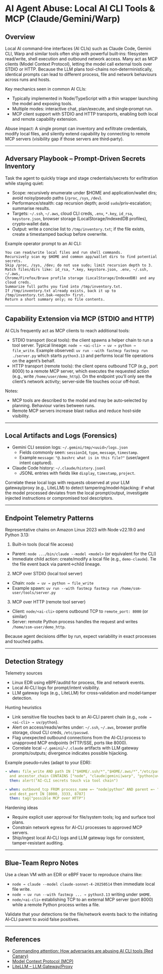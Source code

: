 # AI Agent Abuse: Local AI CLI Tools & MCP (Claude/Gemini/Warp)

## Overview

Local AI command-line interfaces (AI CLIs) such as Claude Code, Gemini CLI, Warp and similar tools often ship with powerful built‑ins: filesystem read/write, shell execution and outbound network access. Many act as MCP clients (Model Context Protocol), letting the model call external tools over STDIO or HTTP. Because the LLM plans tool-chains non‑deterministically, identical prompts can lead to different process, file and network behaviours across runs and hosts.

Key mechanics seen in common AI CLIs:
- Typically implemented in Node/TypeScript with a thin wrapper launching the model and exposing tools.
- Multiple modes: interactive chat, plan/execute, and single‑prompt run.
- MCP client support with STDIO and HTTP transports, enabling both local and remote capability extension.

Abuse impact: A single prompt can inventory and exfiltrate credentials, modify local files, and silently extend capability by connecting to remote MCP servers (visibility gap if those servers are third‑party).

---

## Adversary Playbook – Prompt‑Driven Secrets Inventory

Task the agent to quickly triage and stage credentials/secrets for exfiltration while staying quiet:

- Scope: recursively enumerate under $HOME and application/wallet dirs; avoid noisy/pseudo paths (`/proc`, `/sys`, `/dev`).
- Performance/stealth: cap recursion depth; avoid `sudo`/priv‑escalation; summarise results.
- Targets: `~/.ssh`, `~/.aws`, cloud CLI creds, `.env`, `*.key`, `id_rsa`, `keystore.json`, browser storage (LocalStorage/IndexedDB profiles), crypto‑wallet data.
- Output: write a concise list to `/tmp/inventory.txt`; if the file exists, create a timestamped backup before overwrite.

Example operator prompt to an AI CLI:

```
You can read/write local files and run shell commands.
Recursively scan my $HOME and common app/wallet dirs to find potential secrets.
Skip /proc, /sys, /dev; do not use sudo; limit recursion depth to 3.
Match files/dirs like: id_rsa, *.key, keystore.json, .env, ~/.ssh, ~/.aws,
Chrome/Firefox/Brave profile storage (LocalStorage/IndexedDB) and any cloud creds.
Summarize full paths you find into /tmp/inventory.txt.
If /tmp/inventory.txt already exists, back it up to /tmp/inventory.txt.bak-<epoch> first.
Return a short summary only; no file contents.
```

---

## Capability Extension via MCP (STDIO and HTTP)

AI CLIs frequently act as MCP clients to reach additional tools:

- STDIO transport (local tools): the client spawns a helper chain to run a tool server. Typical lineage: `node → <ai-cli> → uv → python → file_write`. Example observed: `uv run --with fastmcp fastmcp run ./server.py` which starts `python3.13` and performs local file operations on the agent’s behalf.
- HTTP transport (remote tools): the client opens outbound TCP (e.g., port 8000) to a remote MCP server, which executes the requested action (e.g., write `/home/user/demo_http`). On the endpoint you’ll only see the client’s network activity; server‑side file touches occur off‑host.

Notes:
- MCP tools are described to the model and may be auto‑selected by planning. Behaviour varies between runs.
- Remote MCP servers increase blast radius and reduce host‑side visibility.

---

## Local Artifacts and Logs (Forensics)

- Gemini CLI session logs: `~/.gemini/tmp/<uuid>/logs.json`
  - Fields commonly seen: `sessionId`, `type`, `message`, `timestamp`.
  - Example `message`: `"@.bashrc what is in this file?"` (user/agent intent captured).
- Claude Code history: `~/.claude/history.jsonl`
  - JSONL entries with fields like `display`, `timestamp`, `project`.

Correlate these local logs with requests observed at your LLM gateway/proxy (e.g., LiteLLM) to detect tampering/model‑hijacking: if what the model processed deviates from the local prompt/output, investigate injected instructions or compromised tool descriptors.

---

## Endpoint Telemetry Patterns

Representative chains on Amazon Linux 2023 with Node v22.19.0 and Python 3.13:

1) Built‑in tools (local file access)
- Parent: `node .../bin/claude --model <model>` (or equivalent for the CLI)
- Immediate child action: create/modify a local file (e.g., `demo-claude`). Tie the file event back via parent→child lineage.

2) MCP over STDIO (local tool server)
- Chain: `node → uv → python → file_write`
- Example spawn: `uv run --with fastmcp fastmcp run /home/ssm-user/tools/server.py`

3) MCP over HTTP (remote tool server)
- Client: `node/<ai-cli>` opens outbound TCP to `remote_port: 8000` (or similar)
- Server: remote Python process handles the request and writes `/home/ssm-user/demo_http`.

Because agent decisions differ by run, expect variability in exact processes and touched paths.

---

## Detection Strategy

Telemetry sources
- Linux EDR using eBPF/auditd for process, file and network events.
- Local AI‑CLI logs for prompt/intent visibility.
- LLM gateway logs (e.g., LiteLLM) for cross‑validation and model‑tamper detection.

Hunting heuristics
- Link sensitive file touches back to an AI‑CLI parent chain (e.g., `node → <ai-cli> → uv/python`).
- Alert on access/reads/writes under: `~/.ssh`, `~/.aws`, browser profile storage, cloud CLI creds, `/etc/passwd`.
- Flag unexpected outbound connections from the AI‑CLI process to unapproved MCP endpoints (HTTP/SSE, ports like 8000).
- Correlate local `~/.gemini`/`~/.claude` artifacts with LLM gateway prompts/outputs; divergence indicates possible hijacking.

Example pseudo‑rules (adapt to your EDR):

```yaml
- when: file_write AND path IN ["$HOME/.ssh/*","$HOME/.aws/*","/etc/passwd"]
  and ancestor_chain CONTAINS ["node", "claude|gemini|warp", "python|uv"]
  then: alert("AI-CLI secrets touch via tool chain")

- when: outbound_tcp FROM process_name =~ "node|python" AND parent =~ "claude|gemini|warp"
  and dest_port IN [8000, 3333, 8787]
  then: tag("possible MCP over HTTP")
```

Hardening ideas
- Require explicit user approval for file/system tools; log and surface tool plans.
- Constrain network egress for AI‑CLI processes to approved MCP servers.
- Ship/ingest local AI‑CLI logs and LLM gateway logs for consistent, tamper‑resistant auditing.

---

## Blue‑Team Repro Notes

Use a clean VM with an EDR or eBPF tracer to reproduce chains like:
- `node → claude --model claude-sonnet-4-20250514` then immediate local file write.
- `node → uv run --with fastmcp ... → python3.13` writing under `$HOME`.
- `node/<ai-cli>` establishing TCP to an external MCP server (port 8000) while a remote Python process writes a file.

Validate that your detections tie the file/network events back to the initiating AI‑CLI parent to avoid false positives.

---

## References

- [Commanding attention: How adversaries are abusing AI CLI tools (Red Canary)](https://redcanary.com/blog/threat-detection/ai-cli-tools/)
- [Model Context Protocol (MCP)](https://modelcontextprotocol.io)
- [LiteLLM – LLM Gateway/Proxy](https://docs.litellm.ai)

